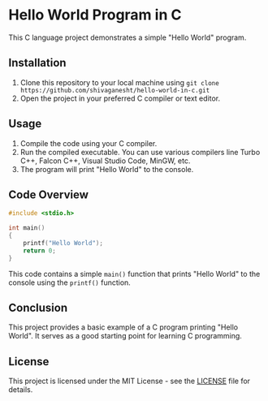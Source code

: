 # Hello World Program in C

This C language project demonstrates a simple "Hello World" program.

## Installation

1. Clone this repository to your local machine using `git clone https://github.com/shivaganesht/hello-world-in-c.git`
2. Open the project in your preferred C compiler or text editor.

## Usage

1. Compile the code using your C compiler.
2. Run the compiled executable. You can use various compilers line Turbo C++, Falcon C++, Visual Studio Code, MinGW, etc.
3. The program will print "Hello World" to the console.

## Code Overview

```c
#include <stdio.h>

int main()
{
    printf("Hello World");
    return 0;
}
```

This code contains a simple `main()` function that prints "Hello World" to the console using the `printf()` function.

## Conclusion

This project provides a basic example of a C program printing "Hello World". It serves as a good starting point for learning C programming.

## License

This project is licensed under the MIT License - see the [LICENSE](LICENSE) file for details.
